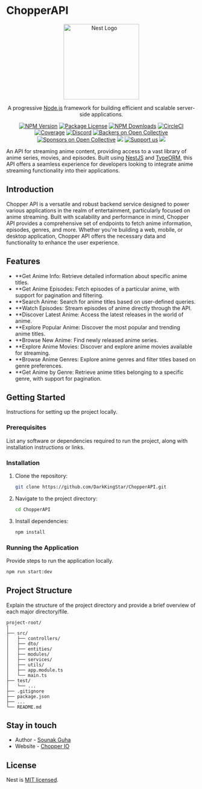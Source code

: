 # ChopperAPI

<p align="center">
    <a href="http://nestjs.com/" target="blank"><img src="https://nestjs.com/img/logo-small.svg" width="200" alt="Nest Logo" /></a>
  </p>
  
  <!-- [circleci-image]: https://img.shields.io/circleci/build/github/nestjs/nest/master?token=abc123def456
  [circleci-url]: https://circleci.com/gh/nestjs/nest -->
  
<p align="center">A progressive <a href="http://nodejs.org" target="_blank">Node.js</a> framework for building efficient and scalable server-side applications.</p>
  <p align="center">
  <a href="https://www.npmjs.com/~nestjscore" target="_blank"><img src="https://img.shields.io/npm/v/@nestjs/core.svg" alt="NPM Version" /></a>
  <a href="https://www.npmjs.com/~nestjscore" target="_blank"><img src="https://img.shields.io/npm/l/@nestjs/core.svg" alt="Package License" /></a>
  <a href="https://www.npmjs.com/~nestjscore" target="_blank"><img src="https://img.shields.io/npm/dm/@nestjs/common.svg" alt="NPM Downloads" /></a>
  <a href="https://circleci.com/gh/nestjs/nest" target="_blank"><img src="https://img.shields.io/circleci/build/github/nestjs/nest/master" alt="CircleCI" /></a>
  <a href="https://coveralls.io/github/nestjs/nest?branch=master" target="_blank"><img src="https://coveralls.io/repos/github/nestjs/nest/badge.svg?branch=master#9" alt="Coverage" /></a>
  <a href="https://discord.gg/G7Qnnhy" target="_blank"><img src="https://img.shields.io/badge/discord-online-brightgreen.svg" alt="Discord"/></a>
  <a href="https://opencollective.com/nest#backer" target="_blank"><img src="https://opencollective.com/nest/backers/badge.svg" alt="Backers on Open Collective" /></a>
  <a href="https://opencollective.com/nest#sponsor" target="_blank"><img src="https://opencollective.com/nest/sponsors/badge.svg" alt="Sponsors on Open Collective" /></a>
    <a href="https://paypal.me/kamilmysliwiec" target="_blank"><img src="https://img.shields.io/badge/Donate-PayPal-ff3f59.svg"/></a>
      <a href="https://opencollective.com/nest#sponsor"  target="_blank"><img src="https://img.shields.io/badge/Support%20us-Open%20Collective-41B883.svg" alt="Support us"></a>
    <a href="https://twitter.com/nestframework" target="_blank"><img src="https://img.shields.io/twitter/follow/nestframework.svg?style=social&label=Follow"></a>
  </p>

An API for streaming anime content, providing access to a vast library of anime series, movies, and episodes. Built using [NestJS](https://nestjs.com/) and [TypeORM](https://typeorm.io/), this API offers a seamless experience for developers looking to integrate anime streaming functionality into their applications.

## Introduction

Chopper API is a versatile and robust backend service designed to power various applications in the realm of entertainment, particularly focused on anime streaming. Built with scalability and performance in mind, Chopper API provides a comprehensive set of endpoints to fetch anime information, episodes, genres, and more. Whether you're building a web, mobile, or desktop application, Chopper API offers the necessary data and functionality to enhance the user experience.

## Features
- **Get Anime Info: Retrieve detailed information about specific anime titles.
- **Get Anime Episodes: Fetch episodes of a particular anime, with support for pagination and filtering.
- **Search Anime: Search for anime titles based on user-defined queries.
- **Watch Episodes: Stream episodes of anime directly through the API.
- **Discover Latest Anime: Access the latest releases in the world of anime.
- **Explore Popular Anime: Discover the most popular and trending anime titles.
- **Browse New Anime: Find newly released anime series.
- **Explore Anime Movies: Discover and explore anime movies available for streaming.
- **Browse Anime Genres: Explore anime genres and filter titles based on genre preferences.
- **Get Anime by Genre: Retrieve anime titles belonging to a specific genre, with support for pagination.

## Getting Started

Instructions for setting up the project locally.

### Prerequisites

List any software or dependencies required to run the project, along with installation instructions or links.

### Installation

1. Clone the repository:
   ```bash
   git clone https://github.com/DarkKingStar/ChopperAPI.git
   ```
2. Navigate to the project directory:
   ```bash
   cd ChopperAPI
   ```
3. Install dependencies:
   ```bash
   npm install
   ```

### Running the Application

Provide steps to run the application locally.

```bash
npm run start:dev
```

## Project Structure

Explain the structure of the project directory and provide a brief overview of each major directory/file.

```
project-root/
│
├── src/
│   ├── controllers/
│   ├── dto/
│   ├── entities/
│   ├── modules/
│   ├── services/
│   ├── utils/
│   ├── app.module.ts
│   └── main.ts
├── test/
│   └── ...
├── .gitignore
├── package.json
├── ...
└── README.md
```
## Stay in touch

- Author - [Sounak Guha](https://myportfolio-two-bice.vercel.app/)
- Website - [Chopper IO](https://tony-chopper.vercel.app/)

## License

Nest is [MIT licensed](LICENSE).